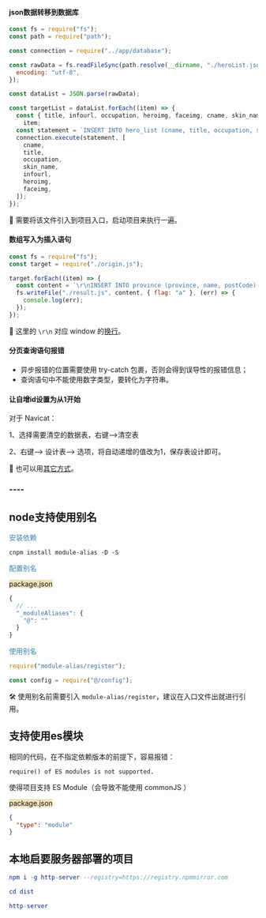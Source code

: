 #### json数据转移到数据库

```javascript
const fs = require("fs");
const path = require("path");

const connection = require("../app/database");

const rawData = fs.readFileSync(path.resolve(__dirname, "./heroList.json"), {
  encoding: "utf-8",
});

const dataList = JSON.parse(rawData);

const targetList = dataList.forEach((item) => {
  const { title, infourl, occupation, heroimg, faceimg, cname, skin_name } =
    item;
  const statement = `INSERT INTO hero_list (cname, title, occupation, skinName, infoUrl, heroimg, faceImg) VALUES (?, ?, ?, ?, ?, ?, ?);`;
  connection.execute(statement, [
    cname,
    title,
    occupation,
    skin_name,
    infourl,
    heroimg,
    faceimg,
  ]);
});
```

:ghost: 需要将该文件引入到项目入口，启动项目来执行一遍。



#### 数组写入为插入语句

```javascript
const fs = require("fs");
const target = require("./origin.js");

target.forEach((item) => {
  const content = `\r\nINSERT INTO province (province, name, postCode) VALUES ('${item.province}', '${item.name}', '${item.id}');`;
  fs.writeFile("./result.js", content, { flag: "a" }, (err) => {
    console.log(err);
  });
});
```

:ghost: 这里的 `\r\n` 对应 window 的[换行](https://blog.csdn.net/youdu0213/article/details/119250898)。



#### 分页查询语句报错

- 异步报错的位置需要使用 try-catch 包裹，否则会得到误导性的报错信息；
- 查询语句中不能使用数字类型，要转化为字符串。



#### 让自增id设置为从1开始

对于 Navicat：

1、选择需要清空的数据表，右键–>清空表

2、右键–> 设计表–> 选项，将自动递增的值改为1，保存表设计即可。

:whale: 也可以用[其它方式](https://blog.csdn.net/u012386080/article/details/123710368)。



### ----



## node支持使用别名

<span style="color: #3a84aa">安装依赖</span>

```shell
cnpm install module-alias -D -S
```

<span style="color: #3a84aa">配置别名</span>

<span style="backGround: #efe0b9">package.json</span>

```javascript
{
  // ...
  "_moduleAliases": {
    "@": ""
  }
}
```

<span style="color: #3a84aa">使用别名</span>

```javascript
require("module-alias/register");

const config = require("@/config");
```

:hammer_and_wrench: 使用别名前需要引入 `module-alias/register`，建议在入口文件出就进行引用。



## 支持使用es模块

相同的代码，在不指定依赖版本的前提下，容易报错：

```
require() of ES modules is not supported.
```

使得项目支持 ES Module（会导致不能使用 commonJS ）

<span style="backGround: #efe0b9">package.json</span>

```json
{
  "type": "module"
}
```

## 本地启要服务器部署的项目

```elm
npm i -g http-server --registry=https://registry.npmmirror.com
```

```elm
cd dist
```

```elm
http-server
```





